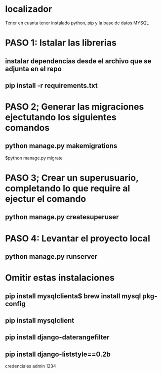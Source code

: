 # localizador

Tener en cuanta tener instalado python, pip  y la base de datos MYSQL

# PASO 1: Istalar las librerias
## instalar dependencias desde el archivo que se adjunta en el repo
## pip install -r requirements.txt

# PASO 2; Generar las migraciones ejectutando los siguientes comandos
## python manage.py makemigrations
$python manage.py migrate

# PASO 3; Crear un superusuario, completando lo que require al ejectur el comando
## python manage.py createsuperuser

# PASO 4: Levantar el proyecto local
## python manage.py runserver


# Omitir estas instalaciones 

## pip install mysqlclienta$ brew install mysql pkg-config
## pip install mysqlclient
## pip install django-daterangefilter
## pip install django-liststyle==0.2b
credenciales
admin
1234
